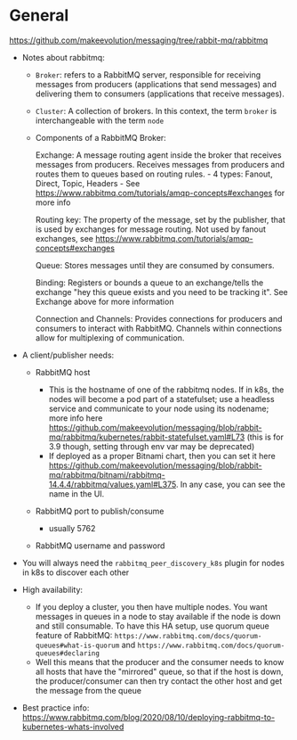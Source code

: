 # General

https://github.com/makeevolution/messaging/tree/rabbit-mq/rabbitmq

- Notes about rabbitmq:
  - `Broker`: refers to a RabbitMQ server, responsible for receiving messages from producers (applications that send messages) and delivering them to consumers (applications that receive messages).
  - `Cluster`: A collection of brokers. In this context, the term `broker` is interchangeable with the term `node`
  - Components of a RabbitMQ Broker:

    Exchange: A message routing agent inside the broker that receives messages from producers. Receives messages from producers and routes them to queues based on routing rules.
        - 4 types: Fanout, Direct, Topic, Headers
        - See https://www.rabbitmq.com/tutorials/amqp-concepts#exchanges for more info

    Routing key: The property of the message, set by the publisher, that is used by exchanges for message routing. Not used by fanout exchanges, see https://www.rabbitmq.com/tutorials/amqp-concepts#exchanges

    Queue: Stores messages until they are consumed by consumers.

    Binding: Registers or bounds a queue to an exchange/tells the exchange "hey this queue exists and you need to be tracking it". See Exchange above for more information

    Connection and Channels: Provides connections for producers and consumers to interact with RabbitMQ. Channels within connections allow for multiplexing of communication.

- A client/publisher needs:

    - RabbitMQ host
        - This is the hostname of one of the rabbitmq nodes. If in k8s, the nodes will become a pod part of a statefulset; use a headless service and communicate to your node using its nodename; more info here https://github.com/makeevolution/messaging/blob/rabbit-mq/rabbitmq/kubernetes/rabbit-statefulset.yaml#L73 (this is for 3.9 though, setting through env var may be deprecated)
        - If deployed as a proper Bitnami chart, then you can set it here https://github.com/makeevolution/messaging/blob/rabbit-mq/rabbitmq/bitnami/rabbitmq-14.4.4/rabbitmq/values.yaml#L375. In any case, you can see the name in the UI.

    - RabbitMQ port to publish/consume
        - usually 5762
    - RabbitMQ username and password

- You will always need the `rabbitmq_peer_discovery_k8s` plugin for nodes in k8s to discover each other

- High availability:
    - If you deploy a cluster, you then have multiple nodes. You want messages in queues in a node to stay available if the node is down and still consumable. To have this HA setup, use quorum queue feature of RabbitMQ:  `https://www.rabbitmq.com/docs/quorum-queues#what-is-quorum` and `https://www.rabbitmq.com/docs/quorum-queues#declaring`
    - Well this means that the producer and the consumer needs to know all hosts that have the "mirrored" queue, so that if the host is down, the producer/consumer can then try contact the other host and get the message from the queue

- Best practice info: https://www.rabbitmq.com/blog/2020/08/10/deploying-rabbitmq-to-kubernetes-whats-involved
